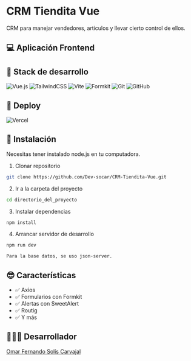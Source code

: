 # CRM Tiendita Vue

CRM para manejar vendedores, articulos y llevar cierto control de ellos.

## 💻 Aplicación Frontend

## 🧰 Stack de desarrollo
![Vue.js](https://img.shields.io/badge/Vue.js-00D084?style=for-the-badge&logo=vue.js&logoColor=white)
![TailwindCSS](https://img.shields.io/badge/TailwindCSS-06B6D4?style=for-the-badge&logo=tailwindcss&logoColor=white)
![Vite](https://img.shields.io/badge/Vite-646CFF?style=for-the-badge&logo=vite&logoColor=white)
![Formkit](https://img.shields.io/badge/formkit-00D084?style=for-the-badge&logo=vue.js&logoColor=red)
![Git](https://img.shields.io/badge/Git-F05032?style=for-the-badge&logo=git&logoColor=white)
![GitHub](https://img.shields.io/badge/GitHub-181717?style=for-the-badge&logo=github&logoColor=white)

## 🚀 Deploy
![Vercel](https://img.shields.io/badge/Vercel-000000?style=for-the-badge&logo=vercel&logoColor=white)

##  📲 Instalación
Necesitas tener instalado node.js en tu computadora.
1. Clonar repositorio
```bash
git clone https://github.com/Dev-socar/CRM-Tiendita-Vue.git
```
2. Ir a la carpeta del proyecto
```bash
cd directorio_del_proyecto
```
3. Instalar dependencias
```bash
npm install
```
4. Arrancar servidor de desarrollo
```bash
npm run dev
```

```sh
Para la base datos, se uso json-server.
```
## 😎 Características

- ✅ Axios  
- ✅ Formularios con Formkit
- ✅ Alertas con SweetAlert
- ✅ Routig
- ✅ Y más

## 🧑🏽‍💻 Desarrollador

[Omar Fernando Solís Carvajal](https://portfolio-omar-solis.vercel.app/)
